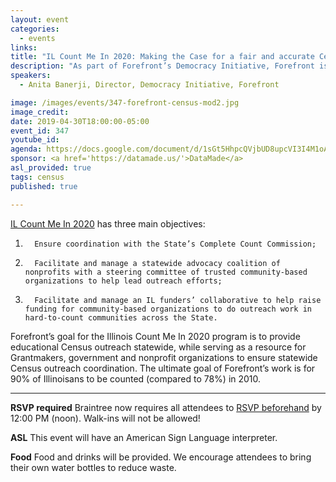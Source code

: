 ```yaml
---
layout: event
categories:
  - events
links:
title: "IL Count Me In 2020: Making the Case for a fair and accurate Census count in Illinois"
description: "As part of Forefront’s Democracy Initiative, Forefront is mobilizing our nonprofit and foundation members alike to encourage all Illinoisans, and especially members of traditionally hard-to-count populations, to participate in the upcoming 2020 Census. Through Forefront’s Census outreach work, Forefront is advocating for a fair, accurate and coordinated Census outreach across the State, working in partnership with elected officials, Grantmakers, and nonprofit, community leaders on the importance and impact of the 2020 census."
speakers:
  - Anita Banerji, Director, Democracy Initiative, Forefront

image: /images/events/347-forefront-census-mod2.jpg
image_credit:
date: 2019-04-30T18:00:00-05:00
event_id: 347
youtube_id:
agenda: https://docs.google.com/document/d/1sGt5HhpcQVjbUD8upcVI3I4M1oAw1OUdnyZqYG2P9LU/edit?usp=sharing
sponsor: <a href='https://datamade.us/'>DataMade</a>
asl_provided: true
tags: census
published: true

---
```



[IL Count Me In 2020](http://ilcountmein2020.org) has three main objectives:

1.       Ensure coordination with the State’s Complete Count Commission;
2.       Facilitate and manage a statewide advocacy coalition of nonprofits with a steering committee of trusted community-based organizations to help lead outreach efforts;
3.       Facilitate and manage an IL funders’ collaborative to help raise funding for community-based organizations to do outreach work in hard-to-count communities across the State.

Forefront’s goal for the Illinois Count Me In 2020 program is to provide educational Census outreach statewide, while serving as a resource for Grantmakers, government and nonprofit organizations to ensure statewide Census outreach coordination. The ultimate goal of Forefront’s work is for 90% of Illinoisans to be counted (compared to 78%) in 2010.

---

**RSVP required** Braintree now requires all attendees to [RSVP beforehand]({{site.rsvp_url}}) by 12:00 PM (noon). Walk-ins will not be allowed!

**ASL** This event will have an American Sign Language interpreter.

**Food** Food and drinks will be provided. We encourage attendees to bring their own water bottles to reduce waste.
